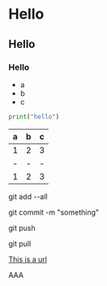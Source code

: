 # Hello

## Hello

### Hello

* a
* b
* c

```python
print("hello")
```

|a|b|c|
|-|-|-|
|1|2|3|
|-|-|-|
|1|2|3|

git add --all

git commit -m "something"

git push


git pull


[This is a url](https://play.typeracer.com/)

AAA